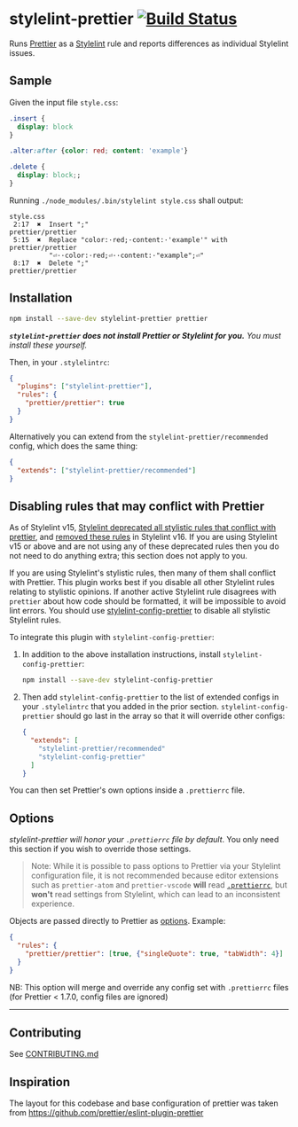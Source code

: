 # stylelint-prettier [![Build Status](https://github.com/prettier/stylelint-prettier/workflows/CI/badge.svg?branch=main)](https://github.com/prettier/stylelint-prettier/actions?query=workflow%3ACI+branch%3Amain)

Runs [Prettier](https://github.com/prettier/prettier) as a [Stylelint](https://stylelint.io/) rule and reports differences as individual Stylelint issues.

## Sample

Given the input file `style.css`:

<!-- prettier-ignore -->
```css
.insert {
  display: block
}

.alter:after {color: red; content: 'example'}

.delete {
  display: block;;
}

```

Running `./node_modules/.bin/stylelint style.css` shall output:

```
style.css
 2:17  ✖  Insert ";"                                          prettier/prettier
 5:15  ✖  Replace "color:·red;·content:·'example'" with       prettier/prettier
          "⏎··color:·red;⏎··content:·"example";⏎"
 8:17  ✖  Delete ";"                                          prettier/prettier
```

## Installation

```sh
npm install --save-dev stylelint-prettier prettier
```

**_`stylelint-prettier` does not install Prettier or Stylelint for you._** _You must install these yourself._

Then, in your `.stylelintrc`:

```json
{
  "plugins": ["stylelint-prettier"],
  "rules": {
    "prettier/prettier": true
  }
}
```

Alternatively you can extend from the `stylelint-prettier/recommended` config,
which does the same thing:

```json
{
  "extends": ["stylelint-prettier/recommended"]
}
```

## Disabling rules that may conflict with Prettier

As of Stylelint v15, [Stylelint deprecated all stylistic rules that conflict
with prettier](https://stylelint.io/migration-guide/to-15/#deprecated-stylistic-rules), and [removed these rules](https://stylelint.io/migration-guide/to-16/#removed-deprecated-stylistic-rules) in Stylelint v16.
If you are using Stylelint v15 or above and are not using any of these deprecated rules then you do not need to do anything extra; this section does not apply to you.

If you are using Stylelint's stylistic rules, then many of them shall conflict with Prettier. This plugin works best if you disable all other Stylelint rules relating to stylistic opinions. If another active Stylelint rule disagrees with `prettier` about how code should be formatted, it will be impossible to avoid lint errors. You should use [stylelint-config-prettier](https://github.com/prettier/stylelint-config-prettier) to disable all stylistic Stylelint rules.

To integrate this plugin with `stylelint-config-prettier`:

1. In addition to the above installation instructions, install `stylelint-config-prettier`:

   ```sh
   npm install --save-dev stylelint-config-prettier
   ```

2. Then add `stylelint-config-prettier` to the list of extended configs in your `.stylelintrc` that you added in the prior section. `stylelint-config-prettier` should go last in the array so that it will override other configs:

   ```json
   {
     "extends": [
       "stylelint-prettier/recommended"
       "stylelint-config-prettier"
     ]
   }
   ```

You can then set Prettier's own options inside a `.prettierrc` file.

## Options

_stylelint-prettier will honor your `.prettierrc` file by default_. You only
need this section if you wish to override those settings.

> Note: While it is possible to pass options to Prettier via your Stylelint configuration file, it is not recommended because editor extensions such as `prettier-atom` and `prettier-vscode` **will** read [`.prettierrc`](https://prettier.io/docs/en/configuration.html), but **won't** read settings from Stylelint, which can lead to an inconsistent experience.

Objects are passed directly to Prettier as [options](https://prettier.io/docs/en/options.html). Example:

```json
{
  "rules": {
    "prettier/prettier": [true, {"singleQuote": true, "tabWidth": 4}]
  }
}
```

NB: This option will merge and override any config set with `.prettierrc` files (for Prettier < 1.7.0, config files are ignored)

---

## Contributing

See [CONTRIBUTING.md](https://github.com/prettier/stylelint-prettier/blob/main/.github/CONTRIBUTING.md)

## Inspiration

The layout for this codebase and base configuration of prettier was taken from <https://github.com/prettier/eslint-plugin-prettier>
